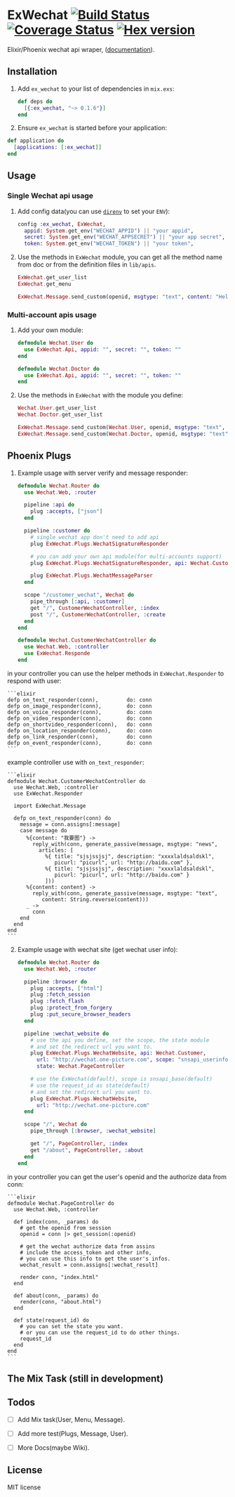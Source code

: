 # ExWechat [![Build Status](https://travis-ci.org/h1u2i3/ex_wechat.svg?branch=master)](https://travis-ci.org/h1u2i3/ex_wechat.svg?branch=master) [![Coverage Status](https://coveralls.io/repos/github/h1u2i3/ex_wechat/badge.svg?branch=develop)](https://coveralls.io/github/h1u2i3/ex_wechat?branch=develop) [![Hex version](https://img.shields.io/hexpm/v/ex_wechat.svg "Hex version")](https://hex.pm/packages/ex_wechat)

Elixir/Phoenix wechat api wraper, ([documentation](http://hexdocs.pm/ex_wechat/)).

## Installation

1. Add `ex_wechat` to your list of dependencies in `mix.exs`:

    ```elixir
    def deps do
      [{:ex_wechat, "~> 0.1.6"}]
    end
    ```

2. Ensure `ex_wechat` is started before your application:

  ```elixir
  def application do
    [applications: [:ex_wechat]]
  end
  ```

## Usage

### Single Wechat api usage
1. Add config data(you can use [`direnv`](https://github.com/direnv/direnv) to set your `ENV`):

    ```elixir
    config :ex_wechat, ExWechat,
      appid: System.get_env("WECHAT_APPID") || "your appid",
      secret: System.get_env("WECHAT_APPSECRET") || "your app secret",
      token: System.get_env("WECHAT_TOKEN") || "your token",
    ```

2. Use the methods in `ExWechat` module, you can get all the method name
   from doc or from the definition files in `lib/apis`.

    ```elixir
    ExWechat.get_user_list
    ExWechat.get_menu

    ExWechat.Message.send_custom(openid, msgtype: "text", content: "Hello!")
    ```

### Multi-account apis usage
1. Add your own module:

    ```elixir
    defmodule Wechat.User do
      use ExWechat.Api, appid: "", secret: "", token: ""
    end

    defmodule Wechat.Doctor do
      use ExWechat.Api, appid: "", secret: "", token: ""
    end
    ```

2. Use the methods in `ExWechat` with the module you define:

    ```elixir
    Wechat.User.get_user_list
    Wechat.Doctor.get_user_list

    ExWechat.Message.send_custom(Wechat.User, openid, msgtype: "text", content: "Hello!")
    ExWechat.Message.send_custom(Wechat.Doctor, openid, msgtype: "text", content: "Hello!")
    ```

## Phoenix Plugs
1. Example usage with server verify and message responder:

    ```elixir
    defmodule Wechat.Router do
      use Wechat.Web, :router

      pipeline :api do
        plug :accepts, ["json"]
      end

      pipeline :customer do
        # single wechat app don't need to add api
        plug ExWechat.Plugs.WechatSignatureResponder

        # you can add your own api module(for multi-accounts support)
        plug ExWechat.Plugs.WechatSignatureResponder, api: Wechat.Customer

        plug ExWechat.Plugs.WechatMessageParser
      end

      scope "/customer_wechat", Wechat do
        pipe_through [:api, :customer]
        get "/", CustomerWechatController, :index
        post "/", CustomerWechatController, :create
      end
    end

    defmodule Wechat.CustomerWechatController do
      use Wechat.Web, :controller
      use ExWechat.Responde
    end
    ```
in your controller you can use the helper methods in `ExWechat.Responder`
to respond with user:

    ```elixir
    defp on_text_responder(conn),         do: conn
    defp on_image_responder(conn),        do: conn
    defp on_voice_responder(conn),        do: conn
    defp on_video_responder(conn),        do: conn
    defp on_shortvideo_responder(conn),   do: conn
    defp on_location_responder(conn),     do: conn
    defp on_link_responder(conn),         do: conn
    defp on_event_responder(conn),        do: conn
    ```
example controller use with `on_text_responder`:

    ```elixir
    defmodule Wechat.CustomerWechatController do
      use Wechat.Web, :controller
      use ExWechat.Responder

      import ExWechat.Message

      defp on_text_responder(conn) do
        message = conn.assigns[:message]
        case message do
          %{content: "我要图"} ->
            reply_with(conn, generate_passive(message, msgtype: "news",
              articles: [
                %{ title: "sjsjssjsj", description: "xxxxlaldsaldskl",
                   picurl: "picurl", url: "http://baidu.com" },
                %{ title: "sjsjssjsj", description: "xxxxlaldsaldskl",
                   picurl: "picurl", url: "http://baidu.com" }
                ]))
          %{content: content} ->
            reply_with(conn, generate_passive(message, msgtype: "text",
               content: String.reverse(content)))
          _ ->
            conn
        end
      end
    end
    ```

2. Example usage with wechat site (get wechat user info):

    ```elixir
    defmodule Wechat.Router do
      use Wechat.Web, :router

      pipeline :browser do
        plug :accepts, ["html"]
        plug :fetch_session
        plug :fetch_flash
        plug :protect_from_forgery
        plug :put_secure_browser_headers
      end

      pipeline :wechat_website do
        # use the api you define, set the scope, the state module
        # and set the redirect url you want to.
        plug ExWechat.Plugs.WechatWebsite, api: Wechat.Customer,
          url: "http://wechat.one-picture.com", scope: "snsapi_userinfo",
          state: Wechat.PageController

        # use the ExWechat(default), scope is snsapi_base(default)
        # use the request_id as state(default)
        # and set the redirect url you want to.
        plug ExWechat.Plugs.WechatWebsite,
          url: "http://wechat.one-picture.com"
      end

      scope "/", Wechat do
        pipe_through [:browser, :wechat_website]

        get "/", PageController, :index
        get "/about", PageController, :about
      end
    end
    ```
in your controller you can get the user's openid and the authorize data from conn:

    ```elixir
    defmodule Wechat.PageController do
      use Wechat.Web, :controller

      def index(conn, _params) do
        # get the openid from session
        openid = conn |> get_session(:openid)

        # get the wechat authorize data from assins
        # include the access_token and other info,
        # you can use this info to get the user's infos.
        wechat_result = conn.assigns[:wechat_result]

        render conn, "index.html"
      end

      def about(conn, _params) do
        render(conn, "about.html")
      end

      def state(request_id) do
        # you can set the state you want.
        # or you can use the request_id to do other things.
        request_id
      end
    end
    ```

## The Mix Task (still in development)




## Todos

- [ ] Add Mix task(User, Menu, Message).
- [ ] Add more test(Plugs, Message, User).
- [ ] More Docs(maybe Wiki).


## License
MIT license
